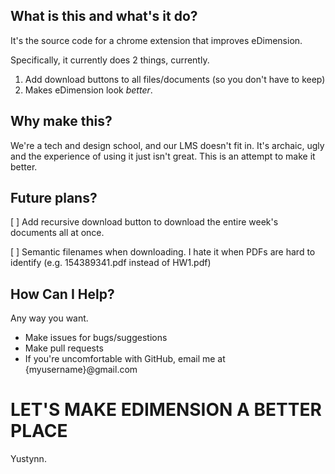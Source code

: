 ## What is this and what's it do?
It's the source code for a chrome extension that improves eDimension.

Specifically, it currently does 2 things, currently.
1. Add download buttons to all files/documents (so you don't have to keep)
2. Makes eDimension look *better*.

## Why make this?
We're a tech and design school, and our LMS doesn't fit in. It's archaic, ugly and the experience of using it just isn't great. This is an attempt to make it better.

## Future plans?
[ ] Add recursive download button to download the entire week's documents all at once.

[ ] Semantic filenames when downloading. I hate it when PDFs are hard to identify (e.g. 154389341.pdf instead of HW1.pdf)

## How Can I Help?
Any way you want.
* Make issues for bugs/suggestions
* Make pull requests
* If you're uncomfortable with GitHub, email me at {myusername}@gmail.com

# **LET'S MAKE EDIMENSION A BETTER PLACE**
Yustynn.
